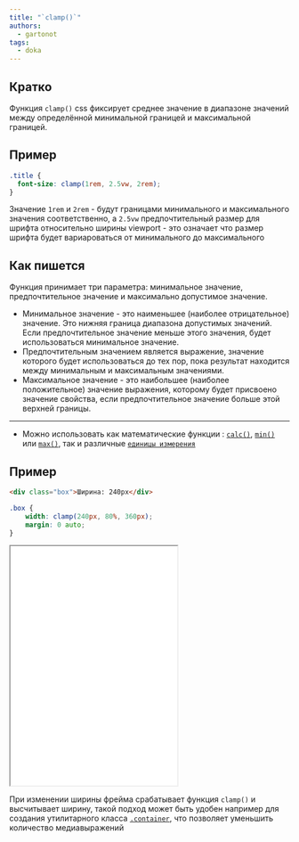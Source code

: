 ```yaml
---
title: "`clamp()`"
authors:
  - gartonot
tags:
  - doka
---
```


## Кратко
Функция `clamp()` css фиксирует среднее значение в диапазоне значений между определённой минимальной границей и максимальной границей.

## Пример

```css
.title {
  font-size: clamp(1rem, 2.5vw, 2rem);
}
```

Значение `1rem` и `2rem` - будут границами минимального и максимального значения соответственно, а `2.5vw` предпочтительный размер для шрифта относительно ширины viewport - это означает что размер шрифта будет вариароваться от минимального до максимального

## Как пишется
Функция принимает три параметра: минимальное значение, предпочтительное значение и максимально допустимое значение.

- Минимальное значение - это наименьшее (наиболее отрицательное) значение. Это нижняя граница диапазона допустимых значений. Если предпочтительное значение меньше этого значения, будет использоваться минимальное значение.
- Предпочтительным значением является выражение, значение которого будет использоваться до тех пор, пока результат находится между минимальным и максимальным значениями.
- Максимальное значение - это наибольшее (наиболее положительное) значение выражения, которому будет присвоено значение свойства, если предпочтительное значение больше этой верхней границы.
---
- Можно использовать как математические функции : [`calc()`](/css/calc/), [`min()`](/css/min/) или [`max()`](/css/max/), так и различные [`единицы измерения`](/css/numeric-types/)

## Пример

```html
<div class="box">Ширина: 240px</div>
```

```css
.box {
    width: clamp(240px, 80%, 360px);
    margin: 0 auto;
}
```

<iframe title="Размер блока" src="demos/dynamic-width/" height="430"></iframe>

При изменении ширины фрейма срабатывает функция `clamp()` и высчитывает ширину, такой подход может быть удобен например для создания утилитарного класса [`.container`](/recipes/container/), что позволяет уменьшить количество медиавыражений
